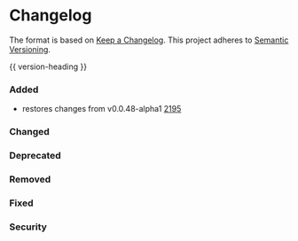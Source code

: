 # Changelog
The format is based on [Keep a Changelog](https://keepachangelog.com/en/1.0.0/).
This project adheres to [Semantic Versioning](https://semver.org/spec/v2.0.0.html).

{{ version-heading }}

### Added

- restores changes from v0.0.48-alpha1 [2195](https://github.com/holochain/holochain-rust/pull/2195)

### Changed

### Deprecated

### Removed

### Fixed

### Security
